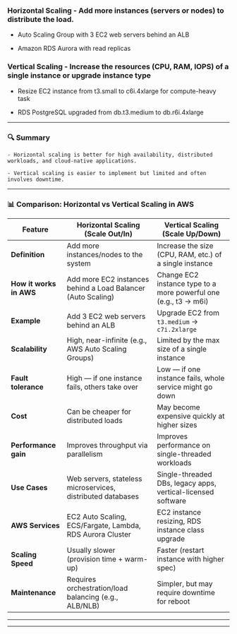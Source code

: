 

### Horizontal Scaling -  Add more instances (servers or nodes) to distribute the load.

   - Auto Scaling Group with 3 EC2 web servers behind an ALB
     
   - Amazon RDS Aurora with read replicas

### Vertical Scaling -  Increase the resources (CPU, RAM, IOPS) of a single instance or upgrade instance type

   - Resize EC2 instance from t3.small to c6i.4xlarge for compute-heavy task

   - RDS PostgreSQL upgraded from db.t3.medium to db.r6i.4xlarge

---

### 🔍 Summary

    - Horizontal scaling is better for high availability, distributed workloads, and cloud-native applications.

    - Vertical scaling is easier to implement but limited and often involves downtime.

---

### 📊 Comparison: Horizontal vs Vertical Scaling in AWS

| Feature                 | **Horizontal Scaling** (Scale Out/In)                        | **Vertical Scaling** (Scale Up/Down)                             |
| ----------------------- | ------------------------------------------------------------ | ---------------------------------------------------------------- |
| **Definition**          | Add more instances/nodes to the system                       | Increase the size (CPU, RAM, etc.) of a single instance          |
| **How it works in AWS** | Add more EC2 instances behind a Load Balancer (Auto Scaling) | Change EC2 instance type to a more powerful one (e.g., t3 → m6i) |
| **Example**             | Add 3 EC2 web servers behind an ALB                          | Upgrade EC2 from `t3.medium` → `c7i.2xlarge`                     |
| **Scalability**         | High, near-infinite (e.g., AWS Auto Scaling Groups)          | Limited by the max size of a single instance                     |
| **Fault tolerance**     | High — if one instance fails, others take over               | Low — if one instance fails, whole service might go down         |
| **Cost**                | Can be cheaper for distributed loads                         | May become expensive quickly at higher sizes                     |
| **Performance gain**    | Improves throughput via parallelism                          | Improves performance on single-threaded workloads                |
| **Use Cases**           | Web servers, stateless microservices, distributed databases  | Single-threaded DBs, legacy apps, vertical-licensed software     |
| **AWS Services**        | EC2 Auto Scaling, ECS/Fargate, Lambda, RDS Aurora Cluster    | EC2 instance resizing, RDS instance class upgrade                |
| **Scaling Speed**       | Usually slower (provision time + warm-up)                    | Faster (restart instance with higher spec)                       |
| **Maintenance**         | Requires orchestration/load balancing (e.g., ALB/NLB)        | Simpler, but may require downtime for reboot                     |

---
---
